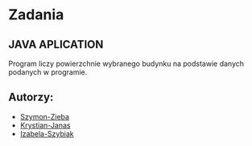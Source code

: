 # Zadania
## JAVA APLICATION  
Program liczy powierzchnie wybranego budynku na podstawie danych podanych w programie. 

## Autorzy: 
* [Szymon-Zieba](https://github.com/Szymon-Zieba)
* [Krystian-Janas](https://github.com/Krystian-Janas)
* [Izabela-Szybiak](https://github.com/Izabela-Szybiak)
